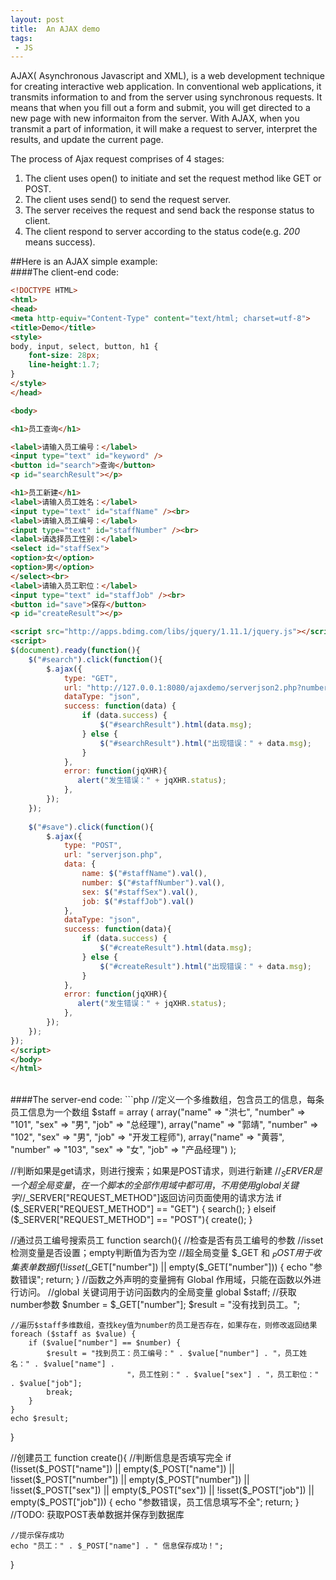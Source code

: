 ```yaml
---
layout: post
title:  An AJAX demo
tags:
 - JS
---
```


AJAX( Asynchronous Javascript and XML), is a web development technique for creating interactive web application. In conventional web applications, it transmits information to and from the server using synchronous requests. It means that when you fill out a form and submit, you will get directed to a new page with new informaiton from the server. With AJAX, when you transmit a part of information, it will make a request to server, interpret the results, and update the current page.

The process of Ajax request comprises of 4 stages: 
 1. The client uses open() to initiate and set the request method like GET or POST.
 2. The client uses send() to send the request server.
 3. The server receives the request and send back the response status to client.
 4. The client respond to server according to the status code(e.g. <em>200</em> means success). 

##Here is an AJAX simple example:
<br>
####The client-end code:
```html
<!DOCTYPE HTML>
<html>
<head>
<meta http-equiv="Content-Type" content="text/html; charset=utf-8">
<title>Demo</title>
<style>
body, input, select, button, h1 {
    font-size: 28px;
    line-height:1.7;
}
</style>    
</head>

<body>

<h1>员工查询</h1>

<label>请输入员工编号：</label>
<input type="text" id="keyword" />
<button id="search">查询</button>
<p id="searchResult"></p>

<h1>员工新建</h1>
<label>请输入员工姓名：</label>
<input type="text" id="staffName" /><br>
<label>请输入员工编号：</label>
<input type="text" id="staffNumber" /><br>
<label>请选择员工性别：</label>
<select id="staffSex">
<option>女</option>
<option>男</option>
</select><br>
<label>请输入员工职位：</label>
<input type="text" id="staffJob" /><br>
<button id="save">保存</button>
<p id="createResult"></p>

<script src="http://apps.bdimg.com/libs/jquery/1.11.1/jquery.js"></script>
<script>
$(document).ready(function(){ 
    $("#search").click(function(){ 
        $.ajax({ 
            type: "GET",    
            url: "http://127.0.0.1:8080/ajaxdemo/serverjson2.php?number=" + $("#keyword").val(),
            dataType: "json",
            success: function(data) {
                if (data.success) { 
                    $("#searchResult").html(data.msg);
                } else {
                    $("#searchResult").html("出现错误：" + data.msg);
                }  
            },
            error: function(jqXHR){     
               alert("发生错误：" + jqXHR.status);  
            },     
        });
    });
    
    $("#save").click(function(){ 
        $.ajax({ 
            type: "POST",   
            url: "serverjson.php",
            data: {
                name: $("#staffName").val(), 
                number: $("#staffNumber").val(), 
                sex: $("#staffSex").val(), 
                job: $("#staffJob").val()
            },
            dataType: "json",
            success: function(data){
                if (data.success) { 
                    $("#createResult").html(data.msg);
                } else {
                    $("#createResult").html("出现错误：" + data.msg);
                }  
            },
            error: function(jqXHR){     
               alert("发生错误：" + jqXHR.status);  
            },     
        });
    });
});
</script>
</body>
</html>

```
<br>
####The server-end code:
```php
<?php
//设置页面内容是html编码格式是utf-8
header("Content-Type: text/plain;charset=utf-8"); 
//header("Content-Type: application/json;charset=utf-8"); 
//header("Content-Type: text/xml;charset=utf-8"); 
//header("Content-Type: text/html;charset=utf-8"); 
//header("Content-Type: application/javascript;charset=utf-8"); 

//定义一个多维数组，包含员工的信息，每条员工信息为一个数组
$staff = array
    (
        array("name" => "洪七", "number" => "101", "sex" => "男", "job" => "总经理"),
        array("name" => "郭靖", "number" => "102", "sex" => "男", "job" => "开发工程师"),
        array("name" => "黄蓉", "number" => "103", "sex" => "女", "job" => "产品经理")
    );

//判断如果是get请求，则进行搜索；如果是POST请求，则进行新建
//$_SERVER是一个超全局变量，在一个脚本的全部作用域中都可用，不用使用global关键字
//$_SERVER["REQUEST_METHOD"]返回访问页面使用的请求方法
if ($_SERVER["REQUEST_METHOD"] == "GET") {
    search();
} elseif ($_SERVER["REQUEST_METHOD"] == "POST"){
    create();
}

//通过员工编号搜索员工
function search(){
    //检查是否有员工编号的参数
    //isset检测变量是否设置；empty判断值为否为空
    //超全局变量 $_GET 和 $_POST 用于收集表单数据
    if (!isset($_GET["number"]) || empty($_GET["number"])) {
        echo "参数错误";
        return;
    }
    //函数之外声明的变量拥有 Global 作用域，只能在函数以外进行访问。
    //global 关键词用于访问函数内的全局变量
    global $staff;
    //获取number参数
    $number = $_GET["number"];
    $result = "没有找到员工。";
    
    //遍历$staff多维数组，查找key值为number的员工是否存在，如果存在，则修改返回结果
    foreach ($staff as $value) {
        if ($value["number"] == $number) {
            $result = "找到员工：员工编号：" . $value["number"] . "，员工姓名：" . $value["name"] . 
                              "，员工性别：" . $value["sex"] . "，员工职位：" . $value["job"];
            break;
        }
    }
    echo $result;
}

//创建员工
function create(){
    //判断信息是否填写完全
    if (!isset($_POST["name"]) || empty($_POST["name"])
        || !isset($_POST["number"]) || empty($_POST["number"])
        || !isset($_POST["sex"]) || empty($_POST["sex"])
        || !isset($_POST["job"]) || empty($_POST["job"])) {
        echo "参数错误，员工信息填写不全";
        return;
    }
    //TODO: 获取POST表单数据并保存到数据库
    
    //提示保存成功
    echo "员工：" . $_POST["name"] . " 信息保存成功！";
}

```

